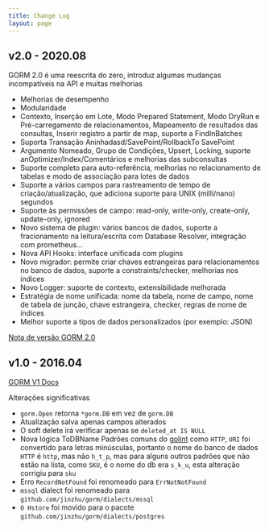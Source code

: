 ```yaml
---
title: Change Log
layout: page
---
```


## v2.0 - 2020.08

GORM 2.0 é uma reescrita do zero, introduz algumas mudanças incompatíveis na API e muitas melhorias

* Melhorias de desempenho
* Modularidade
* Contexto, Inserção em Lote, Modo Prepared Statement, Modo DryRun e Pré-carregamento de relacionamentos, Mapeamento de resultados das consultas, Inserir registro a partir de map, suporte a FindInBatches
* Suporta Transação Aninhadasd/SavePoint/RollbackTo SavePoint
* Argumento Nomeado, Grupo de Condições, Upsert, Locking, suporte anOptimizer/Index/Comentários e melhorias das subconsultas
* Suporte completo para auto-referência, melhorias no relacionamento de tabelas e  modo de associação para lotes de dados
* Suporte a vários campos para rastreamento de tempo de criação/atualização, que adiciona suporte para UNIX (milli/nano) segundos
* Suporte às permissões de campo: read-only, write-only, create-only, update-only, ignored
* Novo sistema de plugin: vários bancos de dados, suporte a fracionamento na leitura/escrita com Database Resolver, integração com prometheus...
* Nova API Hooks: interface unificada com plugins
* Novo migrador: permite criar chaves estrangeiras para relacionamentos no banco de dados, suporte a constraints/checker, melhorias nos índices
* Novo Logger: suporte de contexto, extensibilidade melhorada
* Estratégia de nome unificada: nome da tabela, nome de campo, nome de tabela de junção, chave estrangeira, checker, regras de nome de índices
* Melhor suporte a tipos de dados personalizados (por exemplo: JSON)

[Nota de versão GORM 2.0](v2_release_note.html)

## v1.0 - 2016.04

[GORM V1 Docs](https://v1.gorm.io)

Alterações significativas

* `gorm.Open` retorna `*gorm.DB` em vez de `gorm.DB`
* Atualização salva apenas campos alterados
* O soft delete irá verificar apenas se  `deleted_at IS NULL`
* Nova lógica ToDBName Padrões comuns do [golint](https://github.com/golang/lint/blob/master/lint.go#L702) como `HTTP`, `URI` foi convertido para letras minúsculas, portanto o nome do banco de dados `HTTP` é `http`,  mas não `h_t_p`, mas para alguns outros padrões que não estão na lista, como `SKU`, é o nome do db era `s_k_u`, esta alteração corrigiu para `sku`
* Erro `RecordNotFound` foi renomeado para `ErrNotNotFound`
* `mssql` dialect foi renomeado para `github.com/jinzhu/gorm/dialects/mssql`
* `O Hstore` foi movido para o pacote `github.com/jinzhu/gorm/dialects/postgres`
